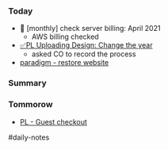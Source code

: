 ### Today

-   🔄 \[monthly\] check server billing: April 2021
    -   AWS billing checked
-   [✅PL Uploading Design: Change the year](https://www.notion.so/PL-Uploading-Design-Change-the-year-9c31d2ab8c1a465db49b6b1061a9edaf)
    -   asked CO to record the process
-   [paradigm - restore website](https://www.notion.so/paradigm-restore-website-0787745748d649ca8432458dbbda08aa)

### Summary

### Tommorow

-   [PL - Guest checkout](https://www.notion.so/PL-Guest-checkout-37440767770f49ffbd4ff7b8183d23d9)

#daily-notes 